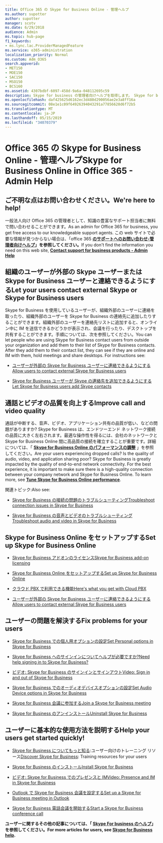 ```yaml
---
title: Office 365 の Skype for Business Online - 管理ヘルプ
ms.author: supotter
author: supotter
manager: scotv
ms.date: 6/29/2018
audience: Admin
ms.topic: hub-page
f1_keywords:
- ms.lync.lac.ProviderManagedFeature
ms.service: o365-administration
localization_priority: Normal
ms.custom: Adm_O365
search.appverid:
- MET150
- MOE150
- SAC150
- MSO150
- BCS160
ms.assetid: 4307bdbf-6097-458d-9a6a-048112695c59
description: Skype for business の管理者向けヘルプを取得します。 Skype for business、ネットワーク、会議、IM、および外部アクセスをユーザーに対して設定します。 利用状況レポートの設定、トラブルシューティング、および表示を構成します。
ms.openlocfilehash: daf425625d6162ec3d480d290056ae2e3a8ff16a
ms.sourcegitcommit: 08e1e1c09f64926394043291a77856620d6f72b5
ms.translationtype: MT
ms.contentlocale: ja-JP
ms.lasthandoff: 05/15/2019
ms.locfileid: "34070379"
---
```

# <a name="skype-for-business-online-in-office-365---admin-help"></a><span data-ttu-id="51d76-104">Office 365 の Skype for Business Online - 管理ヘルプ</span><span class="sxs-lookup"><span data-stu-id="51d76-104">Skype for Business Online in Office 365 - Admin Help</span></span>

## <a name="were-here-to-help"></a><span data-ttu-id="51d76-105">ご不明な点はお問い合わせください。</span><span class="sxs-lookup"><span data-stu-id="51d76-105">We're here to help!</span></span>

<span data-ttu-id="51d76-106">一般法人向け Office 365 の管理者として、知識の豊富なサポート担当者に無料で問い合わせることができます。</span><span class="sxs-lookup"><span data-stu-id="51d76-106">As an admin for Office 365 for business, you get free access to our knowledgeable support agents.</span></span> <span data-ttu-id="51d76-107">この web サイトで必要な情報が見つからない場合は、「office 365 **[のサポートへのお問い合わせ-管理者向けヘルプ](https://support.office.com/article/32a17ca7-6fa0-4870-8a8d-e25ba4ccfd4b)」を参照してください。**</span><span class="sxs-lookup"><span data-stu-id="51d76-107">If you don't find the information you need on this web site, **[Contact support for business products - Admin Help](https://support.office.com/article/32a17ca7-6fa0-4870-8a8d-e25ba4ccfd4b)**</span></span>
  
## <a name="let-your-users-contact-external-skype-or-skype-for-business-users"></a><span data-ttu-id="51d76-108">組織のユーザーが外部の Skype ユーザーまたは Skype for Business ユーザーと連絡できるようにする</span><span class="sxs-lookup"><span data-stu-id="51d76-108">Let your users contact external Skype or Skype for Business users</span></span>

<span data-ttu-id="51d76-p103">Skype for Business を使用しているユーザーが、組織外部のユーザーに連絡を取ったり、組織外部のユーザーを Skype for Business の連絡先に追加したりすることができます。組織外部のユーザーを連絡先リストに追加すると、オンライン中に IM を送信できるかどうかが表示され、会議を行ったり、デスクトップを共有することができます。手順については、次を参照してください。</span><span class="sxs-lookup"><span data-stu-id="51d76-p103">You can let people who are using Skype for Business contact users from outside your organization and add them to their list of Skype for Business contacts. After they add them to their contact list, they can see if they are online and IM with them, hold meetings and share desktops. For instructions see:</span></span>
  
- [<span data-ttu-id="51d76-112">ユーザーが外部の Skype for Business ユーザーに連絡できるようにする</span><span class="sxs-lookup"><span data-stu-id="51d76-112">Allow users to contact external Skype for Business users</span></span>](https://support.office.com/article/b414873a-0059-4cd5-aea1-e5d0857dbc94)
    
- [<span data-ttu-id="51d76-113">Skype for Business ユーザーが Skype の連絡先を追加できるようにする</span><span class="sxs-lookup"><span data-stu-id="51d76-113">Let Skype for Business users add Skype contacts</span></span>](https://support.office.com/article/08666236-1894-42ae-8846-e49232bbc460)
    
## <a name="improve-call-and-video-quality"></a><span data-ttu-id="51d76-114">通話とビデオの品質を向上する</span><span class="sxs-lookup"><span data-stu-id="51d76-114">Improve call and video quality</span></span>

<span data-ttu-id="51d76-p104">通話が中断する、音声、ビデオ、アプリケーション共有の品質が低い、などの問題がありますか? Skype for Business は、エンドツーエンド ネットワーク接続の品質に大きく左右されます。最適な操作性を得るには、会社のネットワークと Skype for Business Online 間に高品質の接続を確立することが重要です。詳細については、「 **[Skype for Business Online のパフォーマンスの調整](tune-skype-for-business-online-performance.md)** 」を参照してください。</span><span class="sxs-lookup"><span data-stu-id="51d76-p104">Are your users experiencing dropped calls? Is the quality of audio, video, and application sharing poor? Skype for Business is greatly impacted by the quality of end-to-end network connectivity. For the best experience, it is important to make sure there is a high-quality connection between your company network and Skype for Business Online. To learn more, see **[Tune Skype for Business Online performance](tune-skype-for-business-online-performance.md)**.</span></span> 
  
<span data-ttu-id="51d76-120">関連トピック:</span><span class="sxs-lookup"><span data-stu-id="51d76-120">Also see:</span></span>
  
- [<span data-ttu-id="51d76-121">Skype for Business の接続の問題のトラブルシューティング</span><span class="sxs-lookup"><span data-stu-id="51d76-121">Troubleshoot connection issues in Skype for Business</span></span>](https://support.office.com/article/ca302828-783f-425c-bbe2-356348583771)
    
- [<span data-ttu-id="51d76-122">Skype for Business の音声とビデオのトラブルシューティング</span><span class="sxs-lookup"><span data-stu-id="51d76-122">Troubleshoot audio and video in Skype for Business</span></span>](https://support.office.com/article/62777bc6-c52b-47ae-84ba-a8905c3b71dc)
    
## <a name="set-up-skype-for-business-online"></a><span data-ttu-id="51d76-123">Skype for Business Online をセットアップする</span><span class="sxs-lookup"><span data-stu-id="51d76-123">Set up Skype for Business Online</span></span>

- [<span data-ttu-id="51d76-124">Skype for Business アドオンのライセンス</span><span class="sxs-lookup"><span data-stu-id="51d76-124">Skype for Business add-on licensing</span></span>](https://support.office.com/article/3ed752b1-5983-43f9-bcfd-760619ab40a7)
    
- [<span data-ttu-id="51d76-125">Skype for Business Online をセットアップする</span><span class="sxs-lookup"><span data-stu-id="51d76-125">Set up Skype for Business Online</span></span>](https://support.office.com/article/40296968-e779-4259-980b-c2de1c044c6e)
    
- [<span data-ttu-id="51d76-126">クラウド PBX で利用できる機能</span><span class="sxs-lookup"><span data-stu-id="51d76-126">Here's what you get with Cloud PBX</span></span>](https://support.office.com/article/bc9756d1-8a2f-42c4-98f6-afb17c29231c)
    
- [<span data-ttu-id="51d76-127">ユーザーが外部の Skype for Business ユーザーに連絡できるようにする</span><span class="sxs-lookup"><span data-stu-id="51d76-127">Allow users to contact external Skype for Business users</span></span>](https://support.office.com/article/b414873a-0059-4cd5-aea1-e5d0857dbc94)
    
## <a name="fix-problems-for-your-users"></a><span data-ttu-id="51d76-128">ユーザーの問題を解決する</span><span class="sxs-lookup"><span data-stu-id="51d76-128">Fix problems for your users</span></span>

- [<span data-ttu-id="51d76-129">Skype for Business での個人用オプションの設定</span><span class="sxs-lookup"><span data-stu-id="51d76-129">Set Personal options in Skype for Business</span></span>](https://support.office.com/article/68bacc31-71d3-44c3-a4d4-64da78c447aa#bkmk-stop-automatic-startup)
    
- [<span data-ttu-id="51d76-130">Skype for Business へのサインインについてヘルプが必要ですか?</span><span class="sxs-lookup"><span data-stu-id="51d76-130">Need help signing in to Skype for Business?</span></span>](https://support.office.com/article/448b8ea7-5b33-444a-afd4-175fc9930d05)
    
- [<span data-ttu-id="51d76-131">ビデオ: Skype for Business のサインインとサインアウト</span><span class="sxs-lookup"><span data-stu-id="51d76-131">Video: Sign in and out of Skype for Business</span></span>](https://support.office.com/article/8abed4b3-ac48-493e-9d76-0e10140e9451)
    
- [<span data-ttu-id="51d76-132">Skype for Business でのオーディオデバイスオプションの設定</span><span class="sxs-lookup"><span data-stu-id="51d76-132">Set Audio Device options in Skype for Business</span></span>](https://support.office.com/article/2533d929-9814-4349-8ae4-fca29246e2ff)
    
- [<span data-ttu-id="51d76-133">Skype for Business 会議に参加する</span><span class="sxs-lookup"><span data-stu-id="51d76-133">Join a Skype for Business meeting</span></span>](https://support.office.com/article/3862be6d-758a-4064-a016-67c0febf3cd5)
    
- [<span data-ttu-id="51d76-134">Skype for Business のアンインストール</span><span class="sxs-lookup"><span data-stu-id="51d76-134">Uninstall Skype for Business</span></span>](https://support.office.com/article/28C4A036-7F22-406C-B7F4-87894CBAF902)
    
## <a name="help-your-users-get-started-quickly"></a><span data-ttu-id="51d76-135">ユーザーに基本的な使用方法を説明する</span><span class="sxs-lookup"><span data-stu-id="51d76-135">Help your users get started quickly!</span></span>

- <span data-ttu-id="51d76-136">[Skype for Business についてもっと知る](https://support.office.com/article/8a3491a3-c095-4718-80cf-cbbe4afe4eba):ユーザー向けのトレーニング リソース</span><span class="sxs-lookup"><span data-stu-id="51d76-136">[Discover Skype for Business](https://support.office.com/article/8a3491a3-c095-4718-80cf-cbbe4afe4eba): Training resources for your users</span></span> 
    
- [<span data-ttu-id="51d76-137">Skype for Business のインストール</span><span class="sxs-lookup"><span data-stu-id="51d76-137">Install Skype for Business</span></span>](https://support.office.com/article/8a0d4da8-9d58-44f9-9759-5c8f340cb3fb)
    
- [<span data-ttu-id="51d76-138">ビデオ: Skype for Business でのプレゼンスと IM</span><span class="sxs-lookup"><span data-stu-id="51d76-138">Video: Presence and IM in Skype for Business</span></span>](https://support.office.com/article/c873b869-4ce0-4375-9bea-5de150eaf081)
    
- [<span data-ttu-id="51d76-139">Outlook で Skype for Business 会議を設定する</span><span class="sxs-lookup"><span data-stu-id="51d76-139">Set up a Skype for Business meeting in Outlook</span></span>](https://support.office.com/article/b8305620-d16e-4667-989d-4a977aad6556)
    
- [<span data-ttu-id="51d76-140">Skype for Business 電話会議を開始する</span><span class="sxs-lookup"><span data-stu-id="51d76-140">Start a Skype for Business conference call</span></span>](https://support.office.com/article/8dc8ac52-91ac-4db9-8672-11551fdaf997)
    
 <span data-ttu-id="51d76-141">**ユーザーに関するその他の記事については、「 [Skype For business のヘルプ](https://support.office.com/article/4fbe07ce-6b15-4a06-bcf0-baea57890410)」を参照してください。**</span><span class="sxs-lookup"><span data-stu-id="51d76-141">**For more articles for users, see [Skype for Business help](https://support.office.com/article/4fbe07ce-6b15-4a06-bcf0-baea57890410).**</span></span>
  

